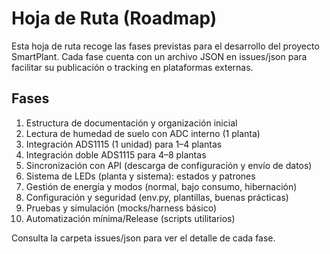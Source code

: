 # Hoja de Ruta (Roadmap)

Esta hoja de ruta recoge las fases previstas para el desarrollo del proyecto SmartPlant. Cada fase cuenta con un archivo JSON en issues/json para facilitar su publicación o tracking en plataformas externas.

## Fases
1. Estructura de documentación y organización inicial
2. Lectura de humedad de suelo con ADC interno (1 planta)
3. Integración ADS1115 (1 unidad) para 1–4 plantas
4. Integración doble ADS1115 para 4–8 plantas
5. Sincronización con API (descarga de configuración y envío de datos)
6. Sistema de LEDs (planta y sistema): estados y patrones
7. Gestión de energía y modos (normal, bajo consumo, hibernación)
8. Configuración y seguridad (env.py, plantillas, buenas prácticas)
9. Pruebas y simulación (mocks/harness básico)
10. Automatización mínima/Release (scripts utilitarios)

Consulta la carpeta issues/json para ver el detalle de cada fase.
